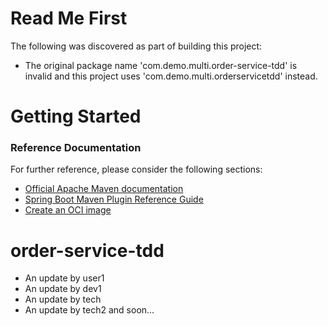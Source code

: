 # Read Me First
The following was discovered as part of building this project:

* The original package name 'com.demo.multi.order-service-tdd' is invalid and this project uses 'com.demo.multi.orderservicetdd' instead.

# Getting Started

### Reference Documentation
For further reference, please consider the following sections:

* [Official Apache Maven documentation](https://maven.apache.org/guides/index.html)
* [Spring Boot Maven Plugin Reference Guide](https://docs.spring.io/spring-boot/docs/2.7.13/maven-plugin/reference/html/)
* [Create an OCI image](https://docs.spring.io/spring-boot/docs/2.7.13/maven-plugin/reference/html/#build-image)

# order-service-tdd
- An update by user1
- An update by dev1
- An update by tech
- An update by tech2 and soon...

